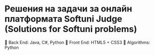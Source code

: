 
# Решения на задачи за онлайн платформата Softuni Judge (Solutions for Softuni problems)

 🔭 Back End: Java, C#, Python
 🔭 Front End: HTML5 + CSS3
 🔭 Algorithms: Python
